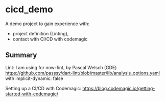 # cicd_demo

A demo project to gain experience with:
- project definition (Linting), 
- contact with CI/CD with codemagic

## Summary

Lint:
I am using for now: lint, by Pascal Welsch (GDE)
https://github.com/passsy/dart-lint/blob/master/lib/analysis_options.yaml
with implicit-dynamic: false 

Setting up a CI/CD with Codemagic:
https://blog.codemagic.io/getting-started-with-codemagic/
